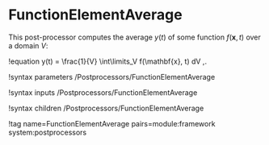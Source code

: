 # FunctionElementAverage

This post-processor computes the average $y(t)$ of some function $f(\mathbf{x}, t)$
over a domain $V$:

!equation
y(t) = \frac{1}{V} \int\limits_V f(\mathbf{x}, t) dV \,.

!syntax parameters /Postprocessors/FunctionElementAverage

!syntax inputs /Postprocessors/FunctionElementAverage

!syntax children /Postprocessors/FunctionElementAverage

!tag name=FunctionElementAverage pairs=module:framework system:postprocessors
